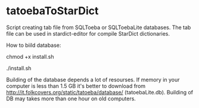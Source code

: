 # tatoebaToStarDict
Script creating tab file from SQLToeba or SQLToebaLite databases. The tab file can be used in stardict-editor for compile StarDict dictionaries.

How to biild database:


chmod +x install.sh

./install.sh

Building of the database depends a lot of resourses. If memory in your computer is less than 1.5 GB it's better to download from http://it.folkcovers.org/static/tatoeba/database/ (tatoebaLite.db). Building of DB may takes more than one hour on old computers.
